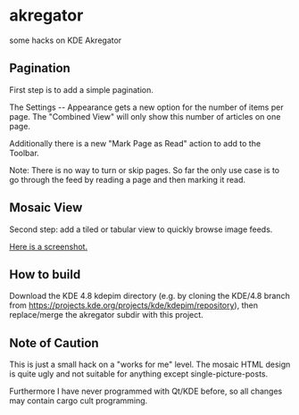 akregator
=========

some hacks on KDE Akregator

Pagination
----------

First step is to add a simple pagination.

The Settings -- Appearance gets a new option for the number of items per page.
The "Combined View" will only show this number of articles on one page.

Additionally there is a new "Mark Page as Read" action to add to the Toolbar.

Note: There is no way to turn or skip pages. So far the only use case is to
go through the feed by reading a page and then marking it read.

Mosaic View
-----------

Second step: add a tiled or tabular view to quickly browse image feeds.

[Here is a screenshot.](http://mschuette.name/wp/wp-upload/akregator_mosaic_pagination.png)

How to build
------------

Download the KDE 4.8 kdepim directory (e.g. by cloning the KDE/4.8 branch
from https://projects.kde.org/projects/kde/kdepim/repository),
then replace/merge the akregator subdir with this project.

Note of Caution
---------------

This is just a small hack on a "works for me" level.
The mosaic HTML design is quite ugly and not suitable for anything except
single-picture-posts.

Furthermore I have never programmed with Qt/KDE before, so all changes
may contain cargo cult programming.

